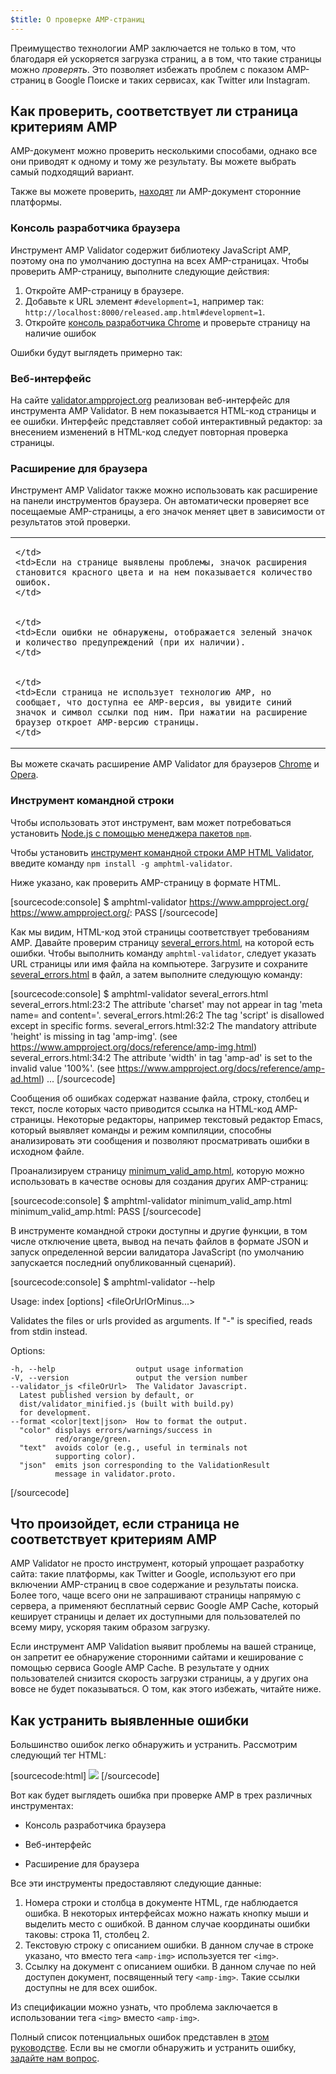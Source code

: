 ```yaml
---
$title: О проверке AMP-страниц
---
```


Преимущество технологии AMP заключается не только в том, что благодаря ей ускоряется загрузка страниц, а в том, что такие страницы можно *проверять*. Это позволяет избежать проблем с показом AMP-страниц в Google Поиске и таких сервисах, как Twitter или Instagram.

## Как проверить, соответствует ли страница критериям AMP

AMP-документ можно проверить несколькими способами, однако все они приводят к одному и тому же результату. Вы можете выбрать самый подходящий вариант.

Также вы можете проверить, [находят](/docs/guides/discovery.html) ли AMP-документ сторонние платформы.

### Консоль разработчика браузера

Инструмент AMP Validator содержит библиотеку JavaScript AMP, поэтому она по умолчанию доступна на всех AMP-страницах. Чтобы проверить AMP-страницу, выполните следующие действия:

  1. Откройте AMP-страницу в браузере.
  1. Добавьте к URL элемент `#development=1`, например так: `http://localhost:8000/released.amp.html#development=1`.
  1. Откройте [консоль разработчика Chrome](https://developers.google.com/web/tools/chrome-devtools/debug/console/) и проверьте страницу на наличие ошибок

Ошибки будут выглядеть примерно так:

<amp-img src="/static/img/docs/validator_errors.png" width="713" height="243" alt="Скриншот страницы с ошибками, обнаруженными инструментом AMP Validator, в консоли разработчика Chrome" layout="responsive"></amp-img>


### Веб-интерфейс

На сайте [validator.ampproject.org](https://validator.ampproject.org/) реализован веб-интерфейс для инструмента AMP Validator. В нем показывается HTML-код страницы и ее ошибки.
Интерфейс представляет собой интерактивный редактор: за внесением изменений в HTML-код следует повторная проверка страницы.

<amp-img src="/static/img/docs/validator_web_ui.png" width="660" height="507" alt="Скриншот страницы сайта validator.ampproject.org с примерами ошибок" layout="responsive"></amp-img>


### Расширение для браузера

Инструмент AMP Validator также можно использовать как расширение на панели инструментов браузера. Он автоматически проверяет все посещаемые AMP-страницы, а его значок меняет цвет в зависимости от результатов этой проверки.

<table>
  <tr>
    <td>
      <amp-img src="/static/img/docs/validator_icon_invalid.png" width="20" height="20" alt="Красный значок, указывающий на то, что документ не соответствует критериям AMP" layout="fixed"></amp-img>
      
    </td>
    <td>Если на странице выявлены проблемы, значок расширения становится красного цвета и на нем показывается количество ошибок.
    </td>
  </tr>
  <tr>
    <td>
      <amp-img src="/static/img/docs/validator_icon_valid.png" width="20" height="20" alt="Зеленый значок, указывающий на то, что документ соответствует критериям AMP" layout="fixed"></amp-img>
      
    </td>
    <td>Если ошибки не обнаружены, отображается зеленый значок и количество предупреждений (при их наличии).
    </td>
  </tr>
  <tr>
    <td>
      <amp-img src="/static/img/docs/validator_icon_link.png" width="20" height="20" alt="Синий значок, после нажатия на которой появляется вариант кода HTML для AMP" layout="fixed"></amp-img>
      
    </td>
    <td>Если страница не использует технологию AMP, но сообщает, что доступна ее AMP-версия, вы увидите синий значок и символ ссылки под ним. При нажатии на расширение браузер откроет AMP-версию страницы.
    </td>
  </tr>
</table>

Вы можете скачать расширение AMP Validator для браузеров [Chrome](https://chrome.google.com/webstore/detail/amp-validator/nmoffdblmcmgeicmolmhobpoocbbmknc) и [Opera](https://addons.opera.com/en-gb/extensions/details/amp-validator/).

### Инструмент командной строки

Чтобы использовать этот инструмент, вам может потребоваться установить [Node.js с помощью менеджера пакетов `npm`](https://docs.npmjs.com/getting-started/installing-node).

Чтобы установить [инструмент командной строки AMP HTML Validator](https://www.npmjs.com/package/amphtml-validator), введите команду `npm install -g amphtml-validator`.

Ниже указано, как проверить AMP-страницу в формате HTML.

[sourcecode:console]
$ amphtml-validator https://www.ampproject.org/
https://www.ampproject.org/: PASS
[/sourcecode]

Как мы видим, HTML-код этой страницы соответствует требованиям AMP. Давайте проверим страницу [several_errors.html](https://raw.githubusercontent.com/ampproject/amphtml/master/validator/testdata/feature_tests/several_errors.html), на которой есть ошибки. Чтобы выполнить команду `amphtml-validator`, следует указать URL страницы или имя файла на компьютере. Загрузите и сохраните [several_errors.html](https://raw.githubusercontent.com/ampproject/amphtml/master/validator/testdata/feature_tests/several_errors.html) в файл, а затем выполните следующую команду:

[sourcecode:console]
$ amphtml-validator several_errors.html
several_errors.html:23:2 The attribute 'charset' may not appear in tag 'meta name= and content='.
several_errors.html:26:2 The tag 'script' is disallowed except in specific forms.
several_errors.html:32:2 The mandatory attribute 'height' is missing in tag 'amp-img'. (see https://www.ampproject.org/docs/reference/amp-img.html)
several_errors.html:34:2 The attribute 'width' in tag 'amp-ad' is set to the invalid value '100%'. (see https://www.ampproject.org/docs/reference/amp-ad.html)
...
[/sourcecode]

Сообщения об ошибках содержат название файла, строку, столбец и текст, после которых часто приводится ссылка на HTML-код AMP-страницы. Некоторые редакторы, например текстовый редактор Emacs, который выявляет команды и режим компиляции, способны анализировать эти сообщения и позволяют просматривать ошибки в исходном файле.

Проанализируем страницу [minimum_valid_amp.html](https://raw.githubusercontent.com/ampproject/amphtml/master/validator/testdata/feature_tests/minimum_valid_amp.html), которую можно использовать в качестве основы для создания других AMP-страниц:

[sourcecode:console]
$ amphtml-validator minimum_valid_amp.html
minimum_valid_amp.html: PASS
[/sourcecode]

В инструменте командной строки доступны и другие функции, в том числе отключение цвета, вывод на печать файлов в формате JSON и запуск определенной версии валидатора JavaScript (по умолчанию запускается последний опубликованный сценарий).

[sourcecode:console]
$ amphtml-validator --help

  Usage: index [options] <fileOrUrlOrMinus...>

  Validates the files or urls provided as arguments. If "-" is
  specified, reads from stdin instead.

  Options:

    -h, --help                  output usage information
    -V, --version               output the version number
    --validator_js <fileOrUrl>  The Validator Javascript.
      Latest published version by default, or
      dist/validator_minified.js (built with build.py)
      for development.
    --format <color|text|json>  How to format the output.
      "color" displays errors/warnings/success in
              red/orange/green.
      "text"  avoids color (e.g., useful in terminals not
              supporting color).
      "json"  emits json corresponding to the ValidationResult
              message in validator.proto.
[/sourcecode]

## Что произойдет, если страница не соответствует критериям AMP

AMP Validator не просто инструмент, который упрощает разработку сайта: такие платформы, как Twitter и Google, используют его при включении AMP-страниц в свое содержание и результаты поиска. Более того, чаще всего они не запрашивают страницы напрямую с сервера, а применяют бесплатный сервис Google AMP Cache, который кеширует страницы и делает их доступными для пользователей по всему миру, ускоряя таким образом загрузку.

Если инструмент AMP Validation выявит проблемы на вашей странице, он запретит ее обнаружение сторонними сайтами и кеширование с помощью сервиса Google AMP Cache. В результате у одних пользователей снизится скорость загрузки страницы, а у других она вовсе не будет показываться. О том, как этого избежать, читайте ниже.

## Как устранить выявленные ошибки

Большинство ошибок легко обнаружить и устранить. Рассмотрим следующий тег HTML:

[sourcecode:html]
<img src="cat.png">
[/sourcecode]

Вот как будет выглядеть ошибка при проверке AMP в трех различных инструментах:

* Консоль разработчика браузера
<amp-img alt="Ошибка AMP: тег img может быть только потомком тега noscript.Возможно, вы имели в виду amp-img?Строка 11, столбец 2" height="30" src="/static/img/docs/validator_console_imgerror.png" width="696" layout="responsive"></amp-img>

* Веб-интерфейс
<amp-img alt="Ошибка AMP: тег img может быть только потомком тега noscript.Возможно, вы имели в виду amp-img?Строка 11, столбец 2" height="58" src="/static/img/docs/validator_webui_imgerror.png" width="676" layout="responsive"></amp-img>

* Расширение для браузера
<amp-img alt="Ошибка AMP: тег img может быть только потомком тега noscript.Возможно, вы имели в виду amp-img?Строка 11, столбец 2" height="108" src="/static/img/docs/validator_extension_imgerror.png" width="724" layout="responsive"></amp-img>

Все эти инструменты предоставляют следующие данные:

1. Номера строки и столбца в документе HTML, где наблюдается ошибка. В некоторых интерфейсах можно нажать кнопку мыши и выделить место с ошибкой. В данном случае координаты ошибки таковы: строка 11, столбец 2.
1. Текстовую строку с описанием ошибки. В данном случае в строке указано, что вместо тега `<amp-img>` используется тег `<img>`.
1. Ссылку на документ с описанием ошибки. В данном случае по ней доступен документ, посвященный тегу `<amp-img>`. Такие ссылки доступны не для всех ошибок.

Из спецификации можно узнать, что проблема заключается в использовании тега `<img>` вместо `<amp-img>`.

Полный список потенциальных ошибок представлен в [этом руководстве](https://www.ampproject.org/docs/reference/validation_errors.html).
Если вы не смогли обнаружить и устранить ошибку, [задайте нам вопрос](http://stackoverflow.com/questions/tagged/amp-html).
